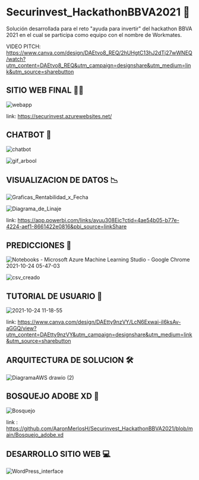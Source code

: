 # Securinvest_HackathonBBVA2021 💙
Solución desarrollada para el reto "ayuda para invertir"  del hackathon BBVA 2021 en el cual se participa como equipo con el nombre de Workmates.

VIDEO PITCH: https://www.canva.com/design/DAEtvo8_REQ/2hUHgtC13hJ2dTj27wWNEQ/watch?utm_content=DAEtvo8_REQ&utm_campaign=designshare&utm_medium=link&utm_source=sharebutton

## SITIO WEB FINAL 👨‍💻

![webapp](https://user-images.githubusercontent.com/89148608/138602329-2771d5cf-2531-4359-86ee-3d86f84a8b75.gif)

link: https://securinvest.azurewebsites.net/

## CHATBOT 🤖

![chatbot](https://user-images.githubusercontent.com/89148608/138602337-0bc58096-7b68-497e-8faf-5fef3fe627b3.gif)

![gif_arbool](https://user-images.githubusercontent.com/89148608/138603014-bbd6bbad-363b-44c6-84cd-b72ed6edba62.gif)

## VISUALIZACION DE DATOS 📉

![Graficas_Rentabilidad_x_Fecha](https://user-images.githubusercontent.com/89148608/138602424-32671784-46a9-4aa9-9581-5b582ae2328d.gif)

![Diagrama_de_Linaje](https://user-images.githubusercontent.com/89148608/138602410-b4d15a18-6cc6-4067-a0c9-b4afa2fb65e0.gif)

link: https://app.powerbi.com/links/avuu308Eic?ctid=4ae54b05-b77e-4224-aef1-8661422e0816&pbi_source=linkShare

## PREDICCIONES 🔮

![Notebooks - Microsoft Azure Machine Learning Studio - Google Chrome 2021-10-24 05-47-03](https://user-images.githubusercontent.com/89148608/138602430-01a771e2-bcbf-4068-abb1-47fe6467f5f3.gif)

![csv_creado](https://user-images.githubusercontent.com/89148608/138602448-54945e93-0c4c-4bcd-aa25-da5c4750efe4.gif)


## TUTORIAL DE USUARIO 🤝

![2021-10-24 11-18-55](https://user-images.githubusercontent.com/89148608/138603397-79bdd842-907c-4b3e-adcf-8e815c14e917.gif)

link: https://www.canva.com/design/DAEtty9nzVY/LcN6Exwai-iI6ksAv-aGGQ/view?utm_content=DAEtty9nzVY&utm_campaign=designshare&utm_medium=link&utm_source=sharebutton

## ARQUITECTURA DE SOLUCION 🛠️

![DiagramaAWS drawio (2)](https://user-images.githubusercontent.com/89148608/138602264-65ced046-4ea7-49d6-a10c-572cb13aa601.png)


## BOSQUEJO ADOBE XD 💬

![Bosquejo](https://user-images.githubusercontent.com/89148608/138602359-e10ce4b2-eda0-412d-aeca-05e91b7f3b3a.gif)

link : https://github.com/AaronMerlosH/Securinvest_HackathonBBVA2021/blob/main/Bosquejo_adobe.xd


## DESARROLLO SITIO WEB 💻

![WordPress_interface](https://user-images.githubusercontent.com/89148608/138602389-937b8a80-5756-433e-b69f-1ab24eb2d70d.gif)


